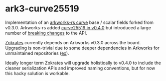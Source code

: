 # ark3-curve25519

Implementation of an [arkworks-rs curve](https://github.com/arkworks-rs/curves) base / scalar fields forked from v0.3.0. Arkworks-rs added [curve25519 in v0.4.0](https://github.com/arkworks-rs/curves/tree/master/curve25519) but introduced a large number of [breaking changes](https://github.com/arkworks-rs/curves/blob/master/CHANGELOG.md) to the API.

[Zokrates](https://github.com/zokrates/zokrates) currently depends on Arkworks v0.3.0 across the board. Upgrading is non-trivial due to some deeper dependencies in Arkworks for unmaintained repositories ([ex](https://github.com/arkworks-rs/gm17)).

Ideally longer term Zokrates will upgrade holistically to v0.4.0 to include the cleaner serialization APIs and improved naming conventions, but for now this hacky solution is workable.
